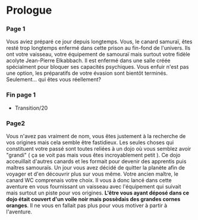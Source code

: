 # Prologue
### Page 1
Vous aviez préparé ce jour depuis longtemps. Vous, le canard samuraï, êtes resté trop longtemps enfermé dans cette prison au 
fin-fond de l'univers. Ils ont votre vaisseau, votre équipement de samouraï mais surtout votre fidèle acolyte Jean-Pierre Elkabbach.
Il est enfermé dans une salle créée spécialment pour bloquer ses capacités psychiques. Vous enfuir n'est pas une option, les
préparatifs de votre évasion sont bientôt terminés. Seulement... qui êtes vous réellement?
### Fin page 1
* Transition/20
### Page2
Vous n'avez pas vraiment de nom, vous êtes justement à la recherche de vos origines mais cela semble être fastidieux. Les seules 
choses qui constituent votre passé sont toutes reliées à un dojo où vous semblez avoir "grandi" ( ça se voit pas mais vous êtes
incroyablement petit ). Ce dojo acceuillait d'autres canards et les formait pour devenir des apprentis puis maîtres samouraïs. Un
jour vous avez décidé de quitter la planète afin de voyager et d'en découvrir plus sur vous même. Votre ancien maître, le canard WC
comprenais votre choix. Il vous à donc lancé dans cette aventure en vous fournissant un vaisseau avec l'équipement qui suivait mais
surtout un piste pour vos origines. **L'être vous ayant déposé dans ce dojo était couvert d'un voile noir mais possèdais des grandes cornes oranges**. Il ne vous en fallait pas plus pour vous motiver à partir à l'aventure.
